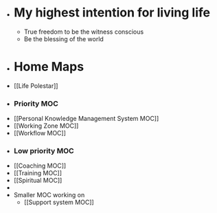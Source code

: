 - # My highest intention for living life
    - True freedom to be the witness conscious
    - Be the blessing of the world
- # Home Maps
- [[Life Polestar]]
- ### Priority MOC
- [[Personal Knowledge Management System MOC]]
- [[Working Zone MOC]]
- [[Workflow MOC]]
- ### Low priority MOC
- [[Coaching MOC]]
- [[Training MOC]]
- [[Spiritual MOC]]
- 
- Smaller MOC working on
    - [[Support system MOC]]
